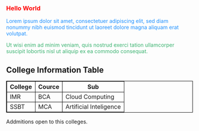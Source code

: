 <html>
<style>
table, th, td {
  border:1px solid black;}
  
</style>
<body>
<h3 style="color:Red">Hello World</h3>

<p style="color:DodgerBlue;">Lorem ipsum dolor sit amet, consectetuer adipiscing elit, sed diam nonummy nibh euismod tincidunt ut laoreet dolore magna aliquam erat volutpat.</p>

<p style="color:MediumSeaGreen;">Ut wisi enim ad minim veniam, quis nostrud exerci tation ullamcorper suscipit lobortis nisl ut aliquip ex ea commodo consequat.</p>

<h2>College Information Table</h2>

<table style="width:100%">
  <tr>
    <th>College</th>
    <th>Cource</th>
    <th>Sub</th>
  </tr>
  <tr>
    <td>IMR</td>
    <td>BCA</td>
    <td>Cloud Computing</td>
  </tr>
  <tr>
    <td>SSBT</td>
    <td>MCA</td>
    <td>Artificial Inteligence</td>
  </tr>
</table>

<p>Addmitions open to this colleges.</p>

</body>
</html>

